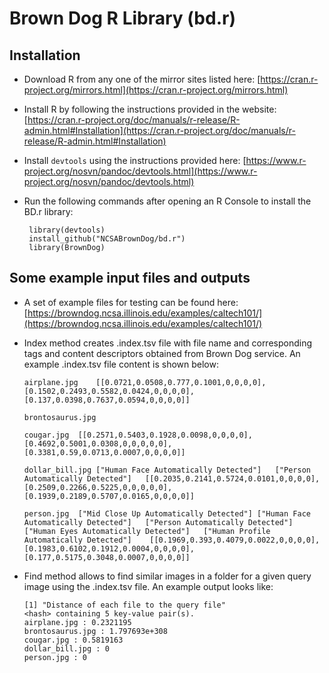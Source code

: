 
# Brown Dog R Library (bd.r)

## Installation

 * Download R from any one of the mirror sites listed here: [https://cran.r-project.org/mirrors.html](https://cran.r-project.org/mirrors.html)
 * Install R by following the instructions provided in the website: [https://cran.r-project.org/doc/manuals/r-release/R-admin.html#Installation](https://cran.r-project.org/doc/manuals/r-release/R-admin.html#Installation)
 * Install ```devtools``` using the instructions provided here: [https://www.r-project.org/nosvn/pandoc/devtools.html](https://www.r-project.org/nosvn/pandoc/devtools.html) 
 * Run the following commands after opening an R Console to install the BD.r library: 
         
        library(devtools)
        install_github("NCSABrownDog/bd.r")
        library(BrownDog)

## Some example input files and outputs

*   A set of example files for testing can be found here: [https://browndog.ncsa.illinois.edu/examples/caltech101/](https://browndog.ncsa.illinois.edu/examples/caltech101/)

*   Index method creates .index.tsv file with file name and corresponding tags and content descriptors obtained from Brown Dog service. An example .index.tsv file content is shown below:

        airplane.jpg	[[0.0721,0.0508,0.777,0.1001,0,0,0,0],[0.1502,0.2493,0.5582,0.0424,0,0,0,0],[0.137,0.0398,0.7637,0.0594,0,0,0,0]]
        
        brontosaurus.jpg
        
        cougar.jpg	[[0.2571,0.5403,0.1928,0.0098,0,0,0,0],[0.4692,0.5001,0.0308,0,0,0,0,0],[0.3381,0.59,0.0713,0.0007,0,0,0,0]]
        
        dollar_bill.jpg	["Human Face Automatically Detected"]	["Person Automatically Detected"]	[[0.2035,0.2141,0.5724,0.0101,0,0,0,0],[0.2509,0.2266,0.5225,0,0,0,0,0],[0.1939,0.2189,0.5707,0.0165,0,0,0,0]]
        
        person.jpg	["Mid Close Up Automatically Detected"]	["Human Face Automatically Detected"]	["Person Automatically Detected"]	["Human Eyes Automatically Detected"]	["Human Profile Automatically Detected"]	[[0.1969,0.393,0.4079,0.0022,0,0,0,0],[0.1983,0.6102,0.1912,0.0004,0,0,0,0],[0.177,0.5175,0.3048,0.0007,0,0,0,0]]
   
*   Find method allows to find similar images in a folder for a given query image using the .index.tsv file.  An example output looks like:

        [1] "Distance of each file to the query file"
        <hash> containing 5 key-value pair(s).
        airplane.jpg : 0.2321195
        brontosaurus.jpg : 1.797693e+308
        cougar.jpg : 0.5819163
        dollar_bill.jpg : 0
        person.jpg : 0

